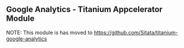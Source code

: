 ## Google Analytics - Titanium Appcelerator Module

NOTE: This module is has moved to https://github.com/Sitata/titanium-google-analytics


